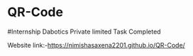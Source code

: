 # QR-Code


 
 #Internship Dabotics Private limited Task Completed


Website link:-https://nimishasaxena2201.github.io/QR-Code/
